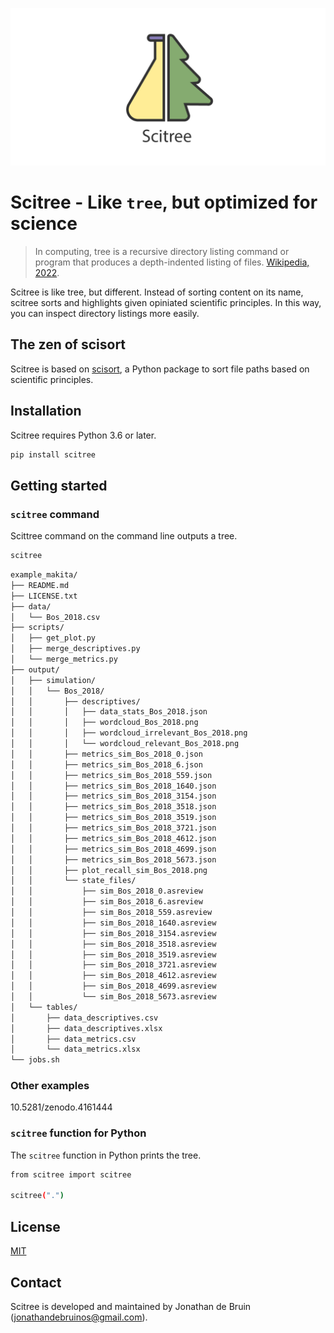 [![scitree_repocard.png](https://github.com/J535D165/scitree/raw/main/scitree_repocard.png)](github.com/j535d165/scitree)

# Scitree - Like `tree`, but optimized for science

> In computing, tree is a recursive directory listing command or program that
> produces a depth-indented listing of files. [Wikipedia, 2022](https://en.wikipedia.org/wiki/Tree_(command)).

Scitree is like tree, but different. Instead of sorting content on its name,
scitree sorts and highlights given opiniated scientific principles. In this
way, you can inspect directory listings more easily.

## The zen of scisort

Scitree is based on [scisort](https://github.com/j535d165/scisort), a Python
package to sort file paths based on scientific principles.

## Installation

Scitree requires Python 3.6 or later.

```sh
pip install scitree
```

## Getting started

### `scitree` command

Scittree command on the command line outputs a tree.
```sh
scitree
```

<!--
cd example/example_makita
scitree

scitree example/example_makita
 -->

```sh
example_makita/
├── README.md
├── LICENSE.txt
├── data/
│   └── Bos_2018.csv
├── scripts/
│   ├── get_plot.py
│   ├── merge_descriptives.py
│   └── merge_metrics.py
├── output/
│   ├── simulation/
│   │   └── Bos_2018/
│   │       ├── descriptives/
│   │       │   ├── data_stats_Bos_2018.json
│   │       │   ├── wordcloud_Bos_2018.png
│   │       │   ├── wordcloud_irrelevant_Bos_2018.png
│   │       │   └── wordcloud_relevant_Bos_2018.png
│   │       ├── metrics_sim_Bos_2018_0.json
│   │       ├── metrics_sim_Bos_2018_6.json
│   │       ├── metrics_sim_Bos_2018_559.json
│   │       ├── metrics_sim_Bos_2018_1640.json
│   │       ├── metrics_sim_Bos_2018_3154.json
│   │       ├── metrics_sim_Bos_2018_3518.json
│   │       ├── metrics_sim_Bos_2018_3519.json
│   │       ├── metrics_sim_Bos_2018_3721.json
│   │       ├── metrics_sim_Bos_2018_4612.json
│   │       ├── metrics_sim_Bos_2018_4699.json
│   │       ├── metrics_sim_Bos_2018_5673.json
│   │       ├── plot_recall_sim_Bos_2018.png
│   │       └── state_files/
│   │           ├── sim_Bos_2018_0.asreview
│   │           ├── sim_Bos_2018_6.asreview
│   │           ├── sim_Bos_2018_559.asreview
│   │           ├── sim_Bos_2018_1640.asreview
│   │           ├── sim_Bos_2018_3154.asreview
│   │           ├── sim_Bos_2018_3518.asreview
│   │           ├── sim_Bos_2018_3519.asreview
│   │           ├── sim_Bos_2018_3721.asreview
│   │           ├── sim_Bos_2018_4612.asreview
│   │           ├── sim_Bos_2018_4699.asreview
│   │           └── sim_Bos_2018_5673.asreview
│   └── tables/
│       ├── data_descriptives.csv
│       ├── data_descriptives.xlsx
│       ├── data_metrics.csv
│       └── data_metrics.xlsx
└── jobs.sh
```

### Other examples

10.5281/zenodo.4161444


### `scitree` function for Python

The `scitree` function in Python prints the tree.

```sh
from scitree import scitree

scitree(".")
```

<!--
cd example/example_makita
scitree

scitree example/example_makita
 -->


## License

[MIT](/LICENSE)

## Contact

Scitree is developed and maintained by Jonathan de Bruin ([jonathandebruinos@gmail.com](email:jonathandebruinos@gmail.com)).
